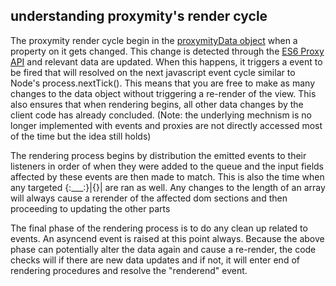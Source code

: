 ## understanding proxymity's render cycle
The proxymity render cycle begin in the [proxymityData object](proxymity-data.md) when a property on it gets changed. This change is detected through the [ES6 Proxy API](https://developer.mozilla.org/en-US/docs/Web/JavaScript/Reference/Global_Objects/Proxy) and relevant data are updated. When this happens, it triggers a event to be fired that will resolved on the next javascript event cycle similar to Node's process.nextTick(). This means that you are free to make as many changes to the data object without triggering a re-render of the view. This also ensures that when rendering begins, all other data changes by the client code has already concluded. (Note: the underlying mechnism is no longer implemented with events and proxies are not directly accessed most of the time but the idea still holds)

The rendering process begins by distribution the emitted events to their listeners in order of when they were added to the queue and the input fields affected by these events are then made to match. This is also the time when any targeted {:___:}|{}| are ran as well. Any changes to the length of an array will always cause a rerender of the affected dom sections and then proceeding to updating the other parts

The final phase of the rendering process is to do any clean up related to events. An asyncend event is raised at this point always. Because the above phase can potentially alter the data again and cause a re-render, the code checks will if there are new data updates and if not, it will enter end of rendering procedures and resolve the "renderend" event.

